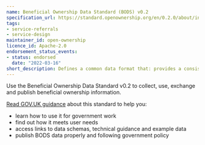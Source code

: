 ```yaml
---
name: Beneficial Ownership Data Standard (BODS) v0.2
specification_url: https://standard.openownership.org/en/0.2.0/about/index.html
tags:
- service-referrals
- service-design
maintainer_id: open-ownership
licence_id: Apache-2.0
endorsement_status_events:
- status: endorsed
  date: "2022-03-16"
short_description: Defines a common data format that: provides a consistent way to collect, use, exchange and publish beneficial ownership information.
---
```




Use the Beneficial Ownership Data Standard v0.2 to collect, use, exchange and publish beneficial ownership information.

[Read GOV.UK guidance](https://www.gov.uk/government/publications/open-standards-for-government/collect-use-and-exchange-beneficial-ownership-information) about this standard to help you:

* learn how to use it for government work
* find out how it meets user needs
* access links to data schemas, technical guidance and example data
* publish BODS data properly and following government policy
